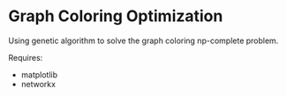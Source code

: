 # Graph Coloring Optimization
Using genetic algorithm to solve the graph coloring np-complete problem.


Requires:
- matplotlib
- networkx
